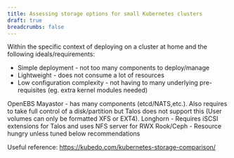 ```yaml
---
title: Assessing storage options for small Kubernetes clusters
draft: true
breadcrumbs: false
---
```


Within the specific context of deploying on a cluster at home and the following ideals/requirements:

* Simple deployment - not too many components to deploy/manage
* Lightweight - does not consume a lot of resources
* Low configuration complexity - not having to many underlying pre-requisites (eg. extra kernel modules needed)

OpenEBS Mayastor - has many components (etcd/NATS,etc.). Also requires to take full control of a disk/partition but Talos does not support this (User volumes can only be formatted XFS or EXT4).
Longhorn - Requires iSCSI extensions for Talos and uses NFS server for RWX
Rook/Ceph - Resource hungry unless tuned below recommendations

Useful reference: https://kubedo.com/kubernetes-storage-comparison/
